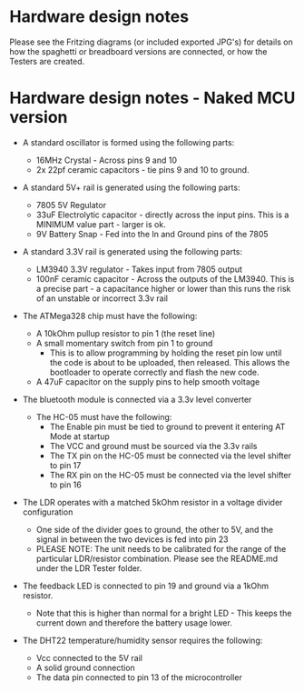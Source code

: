 # Hardware design notes
Please see the Fritzing diagrams (or included exported JPG's) for details on how the spaghetti or breadboard versions are connected, or how the Testers are created.

# Hardware design notes - Naked MCU version

- A standard oscillator is formed using the following parts:
    * 16MHz Crystal - Across pins 9 and 10
    * 2x 22pf ceramic capacitors - tie pins 9 and 10 to ground.

- A standard 5V+ rail is generated using the following parts:
    * 7805 5V Regulator
    * 33uF Electrolytic capacitor - directly across the input pins. 
        This is a MINIMUM value part - larger is ok.
    * 9V Battery Snap - Fed into the In and Ground pins of the 7805 

- A standard 3.3V rail is generated using the following parts:
    * LM3940 3.3V regulator - Takes input from 7805 output
    * 100nF ceramic capacitor - Across the outputs of the LM3940.
        This is a precise part - a capacitance higher or lower than this
        runs the risk of an unstable or incorrect 3.3v rail

- The ATMega328 chip must have the following:
    * A 10kOhm pullup resistor to pin 1 (the reset line)
    * A small momentary switch from pin 1 to ground 
        - This is to allow programming by holding the reset pin low until the
          code is about to be uploaded, then released. This allows the bootloader
          to operate correctly and flash the new code.
    * A 47uF capacitor on the supply pins to help smooth voltage

- The bluetooth module is connected via a 3.3v level converter
    - The HC-05 must have the following:
        - The Enable pin must be tied to ground to prevent it entering AT Mode at startup
        - The VCC and ground must be sourced via the 3.3v rails
        - The TX pin on the HC-05 must be connected via the level shifter to pin 17
        - The RX pin on the HC-05 must be connected via the level shifter to pin 16

- The LDR operates with a matched 5kOhm resistor in a voltage divider configuration
    - One side of the divider goes to ground, the other to 5V, and the signal in
      between the two devices is fed into pin 23
    - PLEASE NOTE: The unit needs to be calibrated for the range of the particular LDR/resistor
      combination. Please see the README.md under the LDR Tester folder.

- The feedback LED is connected to pin 19 and ground via a 1kOhm resistor.
    - Note that this is higher than normal for a bright LED - This keeps the current
      down and therefore the battery usage lower.

- The DHT22 temperature/humidity sensor requires the following:
    - Vcc connected to the 5V rail
    - A solid ground connection
    - The data pin connected to pin 13 of the microcontroller